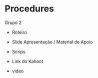 # Procedures

Grupo 2 

- Roteiro

- Slide Apresentação / Material de Apoio

- Scrips

- Link do Kahoot

- video 
